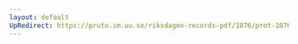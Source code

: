 ```yaml
---
layout: default
UpRedirect: https://pruto.im.uu.se/riksdagen-records-pdf/1876/prot-1876--ak--002/prot-1876--ak--002_008.pdf
---
```

